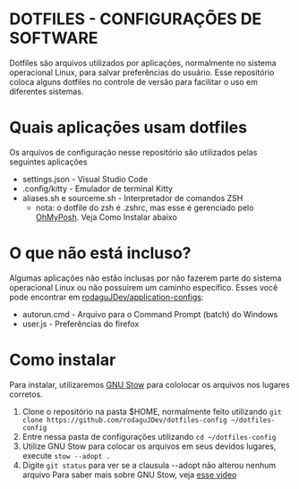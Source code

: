 # DOTFILES - CONFIGURAÇÕES DE SOFTWARE

Dotfiles são arquivos utilizados por aplicações, normalmente no sistema operacional Linux, para salvar preferências do usuário.
Esse repositório coloca alguns dotfiles no controle de versão para facilitar o uso em diferentes sistemas.

# Quais aplicações usam dotfiles

Os arquivos de configuração nesse repositório são utilizados pelas seguintes aplicações

-   settings.json - Visual Studio Code
-   .config/kitty - Emulador de terminal Kitty
-   aliases.sh e sourceme.sh - Interpretador de comandos ZSH
    -   nota: o dotfile do zsh é .zshrc, mas esse é gerenciado pelo [OhMyPosh](https://github.com/ohmyzsh/ohmyzsh). Veja Como Instalar abaixo

# O que não está incluso?

Algumas aplicações não estão inclusas por não fazerem parte do sistema operacional Linux ou não possuirem um caminho específico.
Esses você pode encontrar em [rodaguJDev/application-configs](https://github.com/rodaguJDev/application-configs/):

-   autorun.cmd - Arquivo para o Command Prompt (batch) do Windows
-   user.js - Preferências do firefox

# Como instalar

Para instalar, utilizaremos [GNU Stow](https://www.gnu.org/software/stow/) para cololocar os arquivos nos lugares corretos.

1. Clone o repositório na pasta $HOME, normalmente feito utilizando `git clone https://github.com/rodaguJDev/dotfiles-config ~/dotfiles-config`
2. Entre nessa pasta de configurações utilizando `cd ~/dotfiles-config`
3. Utilize GNU Stow para colocar os arquivos em seus devidos lugares, execute `stow --adopt .`
4. Digite `git status` para ver se a clausula --adopt não alterou nenhum arquivo
   Para saber mais sobre GNU Stow, veja [esse video](https://www.youtube.com/watch?v=y6XCebnB9gs)
